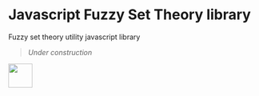 # Javascript Fuzzy Set Theory library

Fuzzy set theory utility javascript library

>*Under construction*
>
<img src="http://i.imgur.com/fI9qT.gif" width="48">
